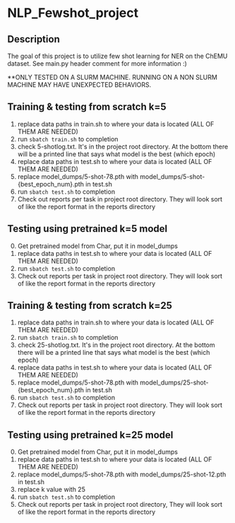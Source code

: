 # NLP_Fewshot_project
## Description
The goal of this project is to utilize few shot learning for NER on the ChEMU dataset. See main.py header comment for more information :)


**ONLY TESTED ON A SLURM MACHINE. RUNNING ON A NON SLURM MACHINE MAY HAVE UNEXPECTED BEHAVIORS.
## Training & testing from scratch k=5
1. replace data paths in train.sh to where your data is located (ALL OF THEM ARE NEEDED)
2. run ```sbatch train.sh``` to completion
3. check 5-shotlog.txt. It's in the project root directory. At the bottom there will be a printed line that says what model is the best (which epoch)
4. replace data paths in test.sh to where your data is located (ALL OF THEM ARE NEEDED)
5. replace model_dumps/5-shot-78.pth with model_dumps/5-shot-{best_epoch_num}.pth in test.sh
6. run ```sbatch test.sh``` to completion
7. Check out reports per task in project root directory. They will look sort of like the report format in the reports directory

## Testing using pretrained k=5 model
0. Get pretrained model from Char, put it in model_dumps
1. replace data paths in test.sh to where your data is located (ALL OF THEM ARE NEEDED)
2. run ```sbatch test.sh``` to completion
3. Check out reports per task in project root directory. They will look sort of like the report format in the reports directory

## Training & testing from scratch k=25
1. replace data paths in train.sh to where your data is located (ALL OF THEM ARE NEEDED)
2. run ```sbatch train.sh``` to completion
3. check 25-shotlog.txt. It's in the project root directory. At the bottom there will be a printed line that says what model is the best (which epoch)
4. replace data paths in test.sh to where your data is located (ALL OF THEM ARE NEEDED)
5. replace model_dumps/5-shot-78.pth with model_dumps/25-shot-{best_epoch_num}.pth in test.sh
6. run ```sbatch test.sh``` to completion
7. Check out reports per task in project root directory. They will look sort of like the report format in the reports directory

## Testing using pretrained k=25 model
0. Get pretrained model from Char, put it in model_dumps
1. replace data paths in test.sh to where your data is located (ALL OF THEM ARE NEEDED)
2. replace model_dumps/5-shot-78.pth with model_dumps/25-shot-12.pth in test.sh
3. replace k value with 25
4. run ```sbatch test.sh``` to completion
5. Check out reports per task in project root directory, They will look sort of like the report format in the reports directory
